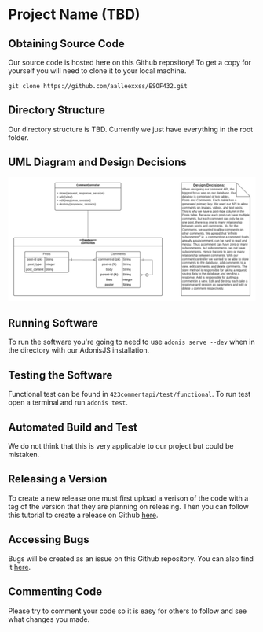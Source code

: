 # Project Name (TBD)
## Obtaining Source Code
Our source code is hosted here on this Github repository! To get a copy for yourself you will need to clone it to your local machine.
```
git clone https://github.com/aalleexxss/ESOF432.git
```
## Directory Structure
Our directory structure is TBD. Currently we just have everything in the root folder.
## UML Diagram and Design Decisions
![UML diagram](UML-diagram.PNG)
## Running Software
To run the software you're going to need to use `adonis serve --dev` when in the directory with our AdonisJS installation.
## Testing the Software
Functional test can be found in ````423commentapi/test/functional````. To run test open a terminal and run ````adonis test````.
## Automated Build and Test
We do not think that this is very applicable to our project but could be mistaken.
## Releasing a Version
To create a new release one must first upload a verison of the code with a tag of the version that they are planning on releasing. Then you can follow this tutorial to create a release on Github [here](https://docs.github.com/en/github/administering-a-repository/managing-releases-in-a-repository#creating-a-release).
## Accessing Bugs
Bugs will be created as an issue on this Github repository. You can also find it [here](https://github.com/aalleexxss/ESOF432/issues).
## Commenting Code
Please try to comment your code so it is easy for others to follow and see what changes you made.
